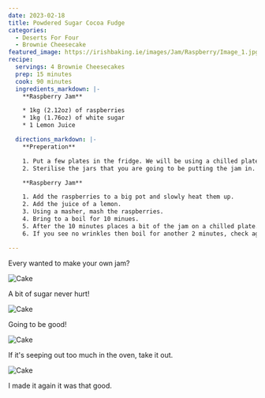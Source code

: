 ```yaml
---
date: 2023-02-18
title: Powdered Sugar Cocoa Fudge
categories:
  - Deserts For Four
  - Brownie Cheesecake
featured_image: https://irishbaking.ie/images/Jam/Raspberry/Image_1.jpg
recipe:
  servings: 4 Brownie Cheesecakes
  prep: 15 minutes
  cook: 90 minutes
  ingredients_markdown: |-
    **Raspberry Jam**

    * 1kg (2.12oz) of raspberries
    * 1kg (1.76oz) of white sugar
    * 1 Lemon Juice

  directions_markdown: |-
    **Preperation**

    1. Put a few plates in the fridge. We will be using a chilled plate to test if the jam is ready to be bottled.
    2. Sterilise the jars that you are going to be putting the jam in.

    **Raspberry Jam**

    1. Add the raspberries to a big pot and slowly heat them up. 
    2. Add the juice of a lemon.
    3. Using a masher, mash the raspberries. 
    4. Bring to a boil for 10 minues.
    5. After the 10 minutes places a bit of the jam on a chilled plate. Smudge it with your fingers. If it has wrinkles then the jam is done.
    6. If you see no wrinkles then boil for another 2 minutes, check again on the plate. Repeat untill you see wrinkles in the jam after smudging.

---
```

Every wanted to make your own jam?

![Cake](https://irishbaking.ie/images/Jam/Raspberry/Image_2.jpg)

A bit of sugar never hurt!

![Cake](https://irishbaking.ie/images/Jam/Raspberry/Image_3.jpg)

Going to be good!

![Cake](https://irishbaking.ie/images/Jam/Raspberry/Image_4.jpg)

If it's seeping out too much in the oven, take it out.

![Cake](https://irishbaking.ie/images/Jam/Raspberry/Image_5.jpg)

I made it again it was that good.
